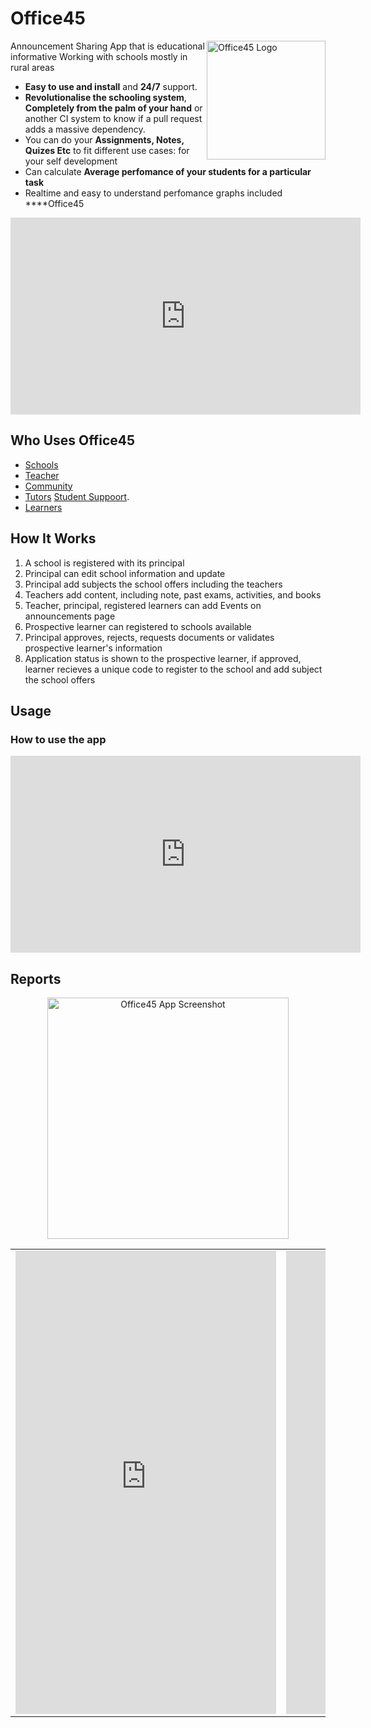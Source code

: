 # Office45 
<link rel="apple-touch-icon" sizes="180x180" href="/apple-touch-icon.png">
<link rel="icon" type="image/png" sizes="32x32" href="/favicon-32x32.png">
<link rel="icon" type="image/png" sizes="16x16" href="/favicon-16x16.png">
<link rel="manifest" href="/site.webmanifest">
<meta name="description" content="Announcement Sharing App that is educational informative Working with schools mostly in rural areas">
<img src="https://amandlaomnotho.co.za/wp-content/uploads/ultimatemember/1/profile_photo-190x190.jpg?1696348136" align="right"
     alt="Office45 Logo" width="190" height="190">

Announcement Sharing App that is educational informative
Working with schools mostly in rural areas

* **Easy to use and install** and **24/7** support.
* **Revolutionalise the schooling system**, **Completely from the palm of your hand**
  or another CI system to know if a pull request adds a massive dependency.
* You can do your **Assignments, Notes, Quizes Etc** to fit different use cases: for your self development
* Can calculate **Average perfomance of your students for a particular task** 
* Realtime and easy to understand perfomance graphs included ****Office45 

<iframe width="560" height="315" src="https://www.youtube.com/embed/hKNj4aJ9F6s?si=FCfCUULUJp0GKpI0" title="YouTube video player" frameborder="0" allow="accelerometer; autoplay; clipboard-write; encrypted-media; gyroscope; picture-in-picture; web-share" allowfullscreen></iframe>



## Who Uses Office45

* [Schools](https://dbe.gov.za)
* [Teacher](https://dbe.gov.za)
* [Community](https://dbe.gov.za)
* [Tutors](https://dbe.gov.za) 
  [Student Suppoort](https://office45.co.za).
* [Learners](https://office45.co.za) 


## How It Works

1. A school is registered with its principal
2. Principal can edit school information and update
3. Principal add subjects the school offers including the teachers
4. Teachers add content, including note, past exams, activities, and books
5. Teacher, principal, registered learners can add Events on announcements page
6. Prospective learner can registered to schools available
7. Principal approves, rejects, requests documents or validates prospective learner's information
8. Application status is shown to the prospective learner, if approved, learner recieves a unique code to register to
   the school and add subject the school offers


## Usage

### How to use the app



<iframe width="560" height="315" src="https://www.youtube.com/embed/hKNj4aJ9F6s?si=FCfCUULUJp0GKpI0" title="YouTube video player" frameborder="0" allow="accelerometer; autoplay; clipboard-write; encrypted-media; gyroscope; picture-in-picture; web-share" allowfullscreen></iframe>


## Reports

<p align="center">
<img src="http://amandlaomnotho.co.za/wp-content/uploads/2023/10/map.png"
  alt="Office45 App Screenshot"
   height="386">
</p>

<table>
  <tr>
    <td><iframe width="417" height="741" src="https://www.youtube.com/embed/jHsaxSaGiRU" title="Office45 App Announcement sharing app that is educational informative. complete school #app #tech" frameborder="0" allow="accelerometer; autoplay; clipboard-write; encrypted-media; gyroscope; picture-in-picture; web-share" allowfullscreen></iframe></td>
    <td><iframe width="417" height="741" src="https://www.youtube.com/embed/4aQEEs6l-cU" title="Office45 App Complete School Management System LMS #android #technology #tech #lms #education #app" frameborder="0" allow="accelerometer; autoplay; clipboard-write; encrypted-media; gyroscope; picture-in-picture; web-share" allowfullscreen></iframe></td>
  </tr>
</table>

